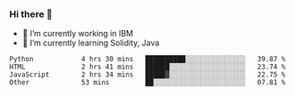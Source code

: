 ### Hi there 👋

<!--
**mathcodeman/mathcodeman** is a ✨ _special_ ✨ repository because its `README.md` (this file) appears on your GitHub profile.

Here are some ideas to get you started:

- 🔭 I’m currently working on ...
- 🌱 I’m currently learning ...
- 👯 I’m looking to collaborate on ...
- 🤔 I’m looking for help with ...
- 💬 Ask me about ...
- 📫 How to reach me: ...
- 😄 Pronouns: ...
- ⚡ Fun fact: ...
-->

- 🔭 I’m currently working in IBM
- 🌱 I’m currently learning Solidity, Java

<!--START_SECTION:waka-->

```text
Python            4 hrs 30 mins   ██████████░░░░░░░░░░░░░░░   39.87 %
HTML              2 hrs 41 mins   ██████░░░░░░░░░░░░░░░░░░░   23.74 %
JavaScript        2 hrs 34 mins   █████▓░░░░░░░░░░░░░░░░░░░   22.75 %
Other             53 mins         ██░░░░░░░░░░░░░░░░░░░░░░░   07.81 %
```

<!--END_SECTION:waka-->
